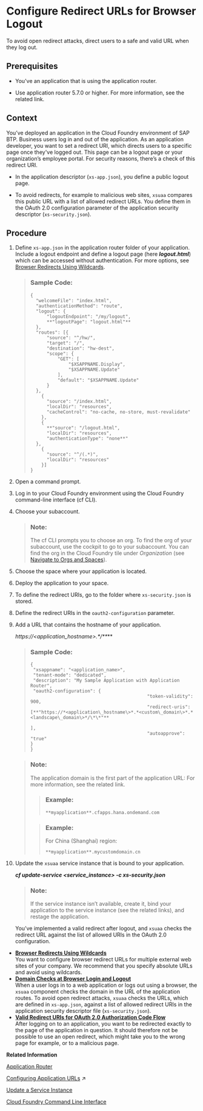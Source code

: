 <!-- loio690931c0098a4aefbe2bdc8c52d2c27b -->

# Configure Redirect URLs for Browser Logout

To avoid open redirect attacks, direct users to a safe and valid URL when they log out.



<a name="loio690931c0098a4aefbe2bdc8c52d2c27b__prereq_v35_tnr_yfb"/>

## Prerequisites

-   You've an application that is using the application router.

-   Use application router 5.7.0 or higher. For more information, see the related link.




<a name="loio690931c0098a4aefbe2bdc8c52d2c27b__context_whn_2bc_h4b"/>

## Context

You’ve deployed an application in the Cloud Foundry environment of SAP BTP. Business users log in and out of the application. As an application developer, you want to set a redirect URI, which directs users to a specific page once they've logged out. This page can be a logout page or your organization’s employee portal. For security reasons, there’s a check of this redirect URI.

-   In the application descriptor \(`xs-app.json`\), you define a public logout page.

-   To avoid redirects, for example to malicious web sites, `xsuaa` compares this public URL with a list of allowed redirect URLs. You define them in the OAuth 2.0 configuration parameter of the application security descriptor \(`xs-security.json`\).




<a name="loio690931c0098a4aefbe2bdc8c52d2c27b__steps_xhn_2bc_h4b"/>

## Procedure

1.  Define `xs-app.json` in the application router folder of your application. Include a logout endpoint and define a logout page \(here ***logout.html***\) which can be accessed without authentication. For more options, see [Browser Redirects Using Wildcards](Browser_Redirects_Using_Wildcards_88eb3e8.md).

    > ### Sample Code:  
    > ```
    > {
    > 	"welcomeFile": "index.html",
    > 	"authenticationMethod": "route",
    > 	"logout": {
    > 		"logoutEndpoint": "/my/logout",
    > 		**"logoutPage": "logout.html"**
    > 	},
    > 	"routes": [{
    > 		"source": "^/hw/",
    > 		"target": "/",
    > 		"destination": "hw-dest",
    > 		"scope": {
    > 			"GET": [
    > 				"$XSAPPNAME.Display",
    > 				"$XSAPPNAME.Update"
    > 			],
    > 			"default": "$XSAPPNAME.Update"
    > 		}
    > 	},
    >     {
    > 		"source": "/index.html",
    > 		"localDir": "resources",
    > 		"cacheControl": "no-cache, no-store, must-revalidate"
    >     },
    >     {
    > 		**"source": "/logout.html",
    > 		"localDir": "resources",
    > 		"authenticationType": "none**"
    > 	},
    >     {
    > 		"source": "^/(.*)",
    > 		"localDir": "resources"
    >     }]
    > }
    > ```

2.  Open a command prompt.

3.  Log in to your Cloud Foundry environment using the Cloud Foundry command-line interface \(cf CLI\).

4.  Choose your subaccount.

    > ### Note:  
    > The cf CLI prompts you to choose an org. To find the org of your subaccount, use the cockpit to go to your subaccount. You can find the org in the Cloud Foundry tile under *Organization* \(see [Navigate to Orgs and Spaces](Navigate_to_Orgs_and_Spaces_5bf8735.md)\).

5.  Choose the space where your application is located.

6.  Deploy the application to your space.

7.  To define the redirect URIs, go to the folder where `xs-security.json` is stored.

8.  Define the redirect URIs in the `oauth2-configuration` parameter.

9.  Add a URL that contains the hostname of your application.

    ***https://*<application\_hostname\>*.\*/\*\****

    > ### Sample Code:  
    > ```
    > {
    >  "xsappname": "<application_name>",
    >  "tenant-mode": "dedicated",
    >  "description": "My Sample Application with Application Router",
    >  "oauth2-configuration": {
    >                                            "token-validity": 900, 
    >                                            "redirect-uris": [**"https://*<application\_hostname\>*.*<custom\_domain\>*.*<landscape\_domain\>*/\*\*"**
    >                                                             ],
    >                                            "autoapprove": "true"
    > }
    > }
    > ```

    > ### Note:  
    > The application domain is the first part of the application URL: For more information, see the related link.
    > 
    > > ### Example:  
    > > `**myapplication**.cfapps.hana.ondemand.com`
    > 
    > > ### Example:  
    > > For China \(Shanghai\) region:
    > > 
    > > `**myapplication**.mycustomdomain.cn`

10. Update the `xsuaa` service instance that is bound to your application.

    ***cf update-service *<service\_instance\>* -c xs-security.json***

    > ### Note:  
    > If the service instance isn’t available, create it, bind your application to the service instance \(see the related links\), and restage the application.

    You’ve implemented a valid redirect after logout, and `xsuaa` checks the redirect URL against the list of allowed URIs in the OAuth 2.0 configuration.


-   **[Browser Redirects Using Wildcards](Browser_Redirects_Using_Wildcards_88eb3e8.md "You want to configure browser redirect URLs for multiple external web sites of your company. We recommend that you specify absolute
		URLs and avoid using wildcards.")**  
You want to configure browser redirect URLs for multiple external web sites of your company. We recommend that you specify absolute URLs and avoid using wildcards.
-   **[Domain Checks at Browser Login and Logout](Domain_Checks_at_Browser_Login_and_Logout_22a7d69.md "When a user logs in to a web application or logs out using a browser, the xsuaa component checks
		the domain in the URL of the application routes. To avoid open redirect attacks, xsuaa checks the
		URLs, which are defined in xs-app.json, against a list of allowed redirect URIs in the application security descriptor
		file (xs-security.json).")**  
When a user logs in to a web application or logs out using a browser, the `xsuaa` component checks the domain in the URL of the application routes. To avoid open redirect attacks, `xsuaa` checks the URLs, which are defined in `xs-app.json`, against a list of allowed redirect URIs in the application security descriptor file \(`xs-security.json`\).
-   **[Valid Redirect URIs for OAuth 2.0 Authorization Code Flow](Valid_Redirect_URIs_for_OAuth_2.0_Authorization_Code_Flow_4f28d33.md "After logging on to an application, you want to be redirected exactly to the page of the application in question. It should therefore
		not be possible to use an open redirect, which might take you to the wrong page for example, or to a malicious page.")**  
After logging on to an application, you want to be redirected exactly to the page of the application in question. It should therefore not be possible to use an open redirect, which might take you to the wrong page for example, or to a malicious page.

**Related Information**  


[Application Router](Application_Router_01c5f9b.md "The application router is the single point-of-entry for an application running in the Cloud Foundry environment on SAP BTP. The application router is used to serve static content, authenticate users, rewrite URLs, and forward or proxy requests to other micro services while propagating user information.")

[Configuring Application URLs](https://help.sap.com/viewer/ea72206b834e4ace9cd834feed6c0e09/Cloud/en-US/7ceeaa5e528140c48ae53b68433293ba.html "By default, all applications running on SAP BTP are accessed on the hana.ondemand.com domain.") :arrow_upper_right:

[Update a Service Instance](Update_a_Service_Instance_7f926eb.md "You can update a service instance from the xsuaa service using the service broker.")

[Cloud Foundry Command Line Interface](https://docs.cloudfoundry.org/cf-cli/cf-help.html)

